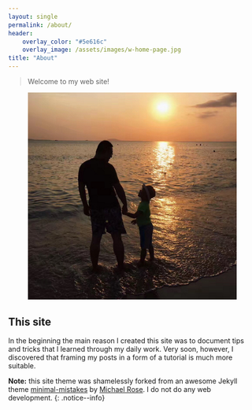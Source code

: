 ```yaml
---
layout: single
permalink: /about/
header:
    overlay_color: "#5e616c"
    overlay_image: /assets/images/w-home-page.jpg
title: "About"
---
```


> Welcome to my web site!

<figure>
    <a href="/assets/images/about.jpg"><img src="/assets/images/about.jpg"></a>
</figure>

## This site

In the beginning the main reason I created this site was to document tips and tricks that I learned through my daily work. Very soon, however, I discovered that framing my posts in a form of a tutorial is much more suitable.

**Note:** this site theme was shamelessly forked from an awesome Jekyll theme [minimal-mistakes](https://github.com/mmistakes/minimal-mistakes/) by [Michael Rose](https://mademistakes.com/). I do not do any web development.
{: .notice--info}
